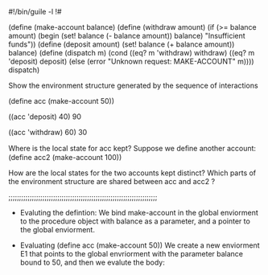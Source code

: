 #!/bin/guile -l
!#

(define (make-account balance)
  (define (withdraw amount)
    (if (>= balance amount)
      (begin (set! balance (- balance amount))
             balance)
      "Insufficient funds"))
  (define (deposit amount)
    (set! balance (+ balance amount))
    balance)
  (define (dispatch m)
    (cond ((eq? m 'withdraw) withdraw)
          ((eq? m 'deposit) deposit)
          (else
            (error "Unknown request: MAKE-ACCOUNT"
                   m))))
  dispatch)

Show the environment structure generated by the sequence of interactions

(define acc (make-account 50))

((acc 'deposit) 40)
90

((acc 'withdraw) 60)
30

Where is the local state for acc kept? Suppose we deﬁne another account:
(define acc2 (make-account 100))

How are the local states for the two accounts kept distinct?  Which parts of the
environment structure are shared between acc and acc2 ?

;;;;;;;;;;;;;;;;;;;;;;;;;;;;;;;;;;;;;;;;;;;;;;;;;;;;;;;;;;;;;;;;;;;;;;

* Evaluting the defintion:
        We bind make-account in the global enviorment to the procedure object
        with balance as a parameter, and a pointer to the global enviorment.

* Evaluating (define acc (make-account 50))
        We create a new enviorment E1 that points to the global envriorment with
        the parameter balance bound to 50, and then we evalute the body:
        
